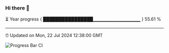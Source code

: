 ### Hi there 👋

⏳ Year progress { ████████████████▁▁▁▁▁▁▁▁▁▁▁▁▁▁ } 55.61 %

---

⏰ Updated on Mon, 22 Jul 2024 12:38:00 GMT

![Progress Bar CI](https://github.com/ZhaoGui/ZhaoGui/workflows/Progress%20Bar%20CI/badge.svg)
